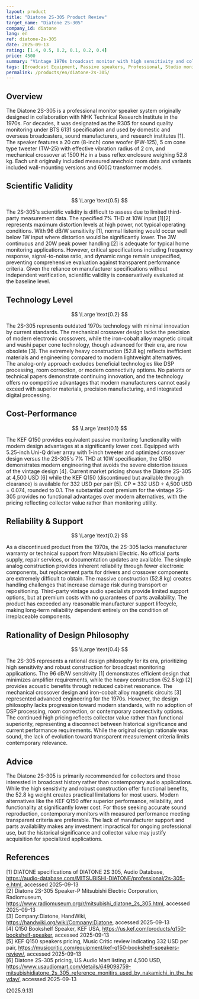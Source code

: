 ```yaml
---
layout: product
title: "Diatone 2S-305 Product Review"
target_name: "Diatone 2S-305"
company_id: diatone
lang: en
ref: diatone-2s-305
date: 2025-09-13
rating: [1.4, 0.5, 0.2, 0.1, 0.2, 0.4]
price: 4500
summary: "Vintage 1970s broadcast monitor with high sensitivity and collector value, but extremely high cost premium over modern passive alternatives"
tags: [Broadcast Equipment, Passive speakers, Professional, Studio monitors, Vintage Audio]
permalink: /products/en/diatone-2s-305/
---
```

## Overview

The Diatone 2S-305 is a professional monitor speaker system originally designed in collaboration with NHK Technical Research Institute in the 1970s. For decades, it was designated as the R305 for sound quality monitoring under BTS 6131 specification and used by domestic and overseas broadcasters, sound manufacturers, and research institutes [1]. The speaker features a 20 cm (8-inch) cone woofer (PW-125), 5 cm cone type tweeter (TW-25) with effective vibration radius of 2 cm, and mechanical crossover at 1500 Hz in a bass reflex enclosure weighing 52.8 kg. Each unit originally included measured anechoic room data and variants included wall-mounting versions and 600Ω transformer models.

## Scientific Validity

$$ \Large \text{0.5} $$

The 2S-305's scientific validity is difficult to assess due to limited third-party measurement data. The specified 7% THD at 10W input [1][2] represents maximum distortion levels at high power, not typical operating conditions. With 96 dB/W sensitivity [1], normal listening would occur well below 1W input where distortion would be significantly lower. The 3W continuous and 20W peak power handling [2] is adequate for typical home monitoring applications. However, critical specifications including frequency response, signal-to-noise ratio, and dynamic range remain unspecified, preventing comprehensive evaluation against transparent performance criteria. Given the reliance on manufacturer specifications without independent verification, scientific validity is conservatively evaluated at the baseline level.

## Technology Level

$$ \Large \text{0.2} $$

The 2S-305 represents outdated 1970s technology with minimal innovation by current standards. The mechanical crossover design lacks the precision of modern electronic crossovers, while the iron-cobalt alloy magnetic circuit and washi paper cone technology, though advanced for their era, are now obsolete [3]. The extremely heavy construction (52.8 kg) reflects inefficient materials and engineering compared to modern lightweight alternatives. The analog-only approach excludes beneficial technologies like DSP processing, room correction, or modern connectivity options. No patents or technical papers demonstrate continuing innovation, and the technology offers no competitive advantages that modern manufacturers cannot easily exceed with superior materials, precision manufacturing, and integrated digital processing.

## Cost-Performance

$$ \Large \text{0.1} $$

The KEF Q150 provides equivalent passive monitoring functionality with modern design advantages at a significantly lower cost. Equipped with 5.25-inch Uni-Q driver array with 1-inch tweeter and optimized crossover design versus the 2S-305's 7% THD at 10W specification, the Q150 demonstrates modern engineering that avoids the severe distortion issues of the vintage design [4]. Current market pricing shows the Diatone 2S-305 at 4,500 USD [6] while the KEF Q150 (discontinued but available through clearance) is available for 332 USD per pair [5]. CP = 332 USD ÷ 4,500 USD = 0.074, rounded to 0.1. The substantial cost premium for the vintage 2S-305 provides no functional advantages over modern alternatives, with the pricing reflecting collector value rather than monitoring utility.

## Reliability & Support

$$ \Large \text{0.2} $$

As a discontinued product from the 1970s, the 2S-305 lacks manufacturer warranty or technical support from Mitsubishi Electric. No official parts supply, repair services, or documentation updates are available. The simple analog construction provides inherent reliability through fewer electronic components, but replacement parts for drivers and crossover components are extremely difficult to obtain. The massive construction (52.8 kg) creates handling challenges that increase damage risk during transport or repositioning. Third-party vintage audio specialists provide limited support options, but at premium costs with no guarantees of parts availability. The product has exceeded any reasonable manufacturer support lifecycle, making long-term reliability dependent entirely on the condition of irreplaceable components.

## Rationality of Design Philosophy

$$ \Large \text{0.4} $$

The 2S-305 represents a rational design philosophy for its era, prioritizing high sensitivity and robust construction for broadcast monitoring applications. The 96 dB/W sensitivity [1] demonstrates efficient design that minimizes amplifier requirements, while the heavy construction (52.8 kg) [2] provides acoustic benefits through reduced cabinet resonance. The mechanical crossover design and iron-cobalt alloy magnetic circuits [3] represented advanced engineering for the 1970s. However, the design philosophy lacks progression toward modern standards, with no adoption of DSP processing, room correction, or contemporary connectivity options. The continued high pricing reflects collector value rather than functional superiority, representing a disconnect between historical significance and current performance requirements. While the original design rationale was sound, the lack of evolution toward transparent measurement criteria limits contemporary relevance.

## Advice

The Diatone 2S-305 is primarily recommended for collectors and those interested in broadcast history rather than contemporary audio applications. While the high sensitivity and robust construction offer functional benefits, the 52.8 kg weight creates practical limitations for most users. Modern alternatives like the KEF Q150 offer superior performance, reliability, and functionality at significantly lower cost. For those seeking accurate sound reproduction, contemporary monitors with measured performance meeting transparent criteria are preferable. The lack of manufacturer support and parts availability makes any investment impractical for ongoing professional use, but the historical significance and collector value may justify acquisition for specialized applications.

## References

[1] DIATONE specifications of DIATONE 2S 305, Audio Database, https://audio-database.com/MITSUBISHI-DIATONE/professional/2s-305-e.html, accessed 2025-09-13  
[2] Diatone 2S-305 Speaker-P Mitsubishi Electric Corporation, Radiomuseum, https://www.radiomuseum.org/r/mitsubishi_diatone_2s_305.html, accessed 2025-09-13  
[3] Company:Diatone, HandWiki, https://handwiki.org/wiki/Company:Diatone, accessed 2025-09-13  
[4] Q150 Bookshelf Speaker, KEF USA, https://us.kef.com/products/q150-bookshelf-speaker, accessed 2025-09-13  
[5] KEF Q150 speakers pricing, Music Critic review indicating 332 USD per pair, https://musiccritic.com/equipment/kef-q150-bookshelf-speakers-review/, accessed 2025-09-13  
[6] Diatone 2S-305 pricing, US Audio Mart listing at 4,500 USD, https://www.usaudiomart.com/details/649098759-mitsubishidiatone_2s_305_reference_monitirs_used_by_nakamichi_in_the_heyday/, accessed 2025-09-13

(2025.9.13)